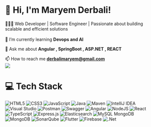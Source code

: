 # 👋 Hi, I'm Maryem Derbali!
👩🏻‍💻 Web Developer | Software Engineer | Passionate about building scalable and efficient solutions <br/> <br/>
🌱 I’m currently learning **Devops and AI**

💬 Ask me about **Angular , SpringBoot , ASP.NET , REACT**

📫 How to reach me **derbalimaryem@gmail.com**<br/>
![](https://github-readme-stats.vercel.app/api?username=maryemderbali&theme=radical&hide_border=false&include_all_commits=true&count_private=true)<br/>

# 💻 Tech Stack
![HTML5](https://img.shields.io/badge/html5-%23E34F26.svg?style=for-the-badge&logo=html5&logoColor=white)
![CSS3](https://img.shields.io/badge/css3-%231572B6.svg?style=for-the-badge&logo=css3&logoColor=white)
![JavaScript](https://img.shields.io/badge/javascript-%23323330.svg?style=for-the-badge&logo=javascript&logoColor=%23F7DF1E)
![Java](https://img.shields.io/badge/java-%23ED8B00.svg?style=for-the-badge&logo=openjdk&logoColor=white)
![Maven]((https://img.shields.io/badge/apachemaven-C71A36.svg?style=for-the-badge&logo=apachemaven&logoColor=white))
![IntelliJ IDEA](https://img.shields.io/badge/IntelliJIDEA-000000.svg?style=for-the-badge&logo=intellij-idea&logoColor=white)
![Visual Studio](https://img.shields.io/badge/Visual%20Studio-5C2D91.svg?style=for-the-badge&logo=visual-studio&logoColor=white)
![Postman](https://img.shields.io/badge/Postman-FF6C37?style=for-the-badge&logo=postman&logoColor=white)
![Swagger](https://img.shields.io/badge/-Swagger-%23Clojure?style=for-the-badge&logo=swagger&logoColor=white)
![Angular](https://img.shields.io/badge/angular-%23DD0031.svg?style=for-the-badge&logo=angular&logoColor=white)
![NodeJS](https://img.shields.io/badge/node.js-6DA55F?style=for-the-badge&logo=node.js&logoColor=white)
![React](https://img.shields.io/badge/react-%2320232a.svg?style=for-the-badge&logo=react&logoColor=%2361DAFB)
![TypeScript](https://img.shields.io/badge/typescript-%23007ACC.svg?style=for-the-badge&logo=typescript&logoColor=white)
![Express.js](https://img.shields.io/badge/express.js-%23404d59.svg?style=for-the-badge&logo=express&logoColor=%2361DAFB)
![Elasticsearch](https://img.shields.io/badge/elasticsearch-%230377CC.svg?style=for-the-badge&logo=elasticsearch&logoColor=white)
![MySQL](https://img.shields.io/badge/mysql-4479A1.svg?style=for-the-badge&logo=mysql&logoColor=white)
MongoDB	![MongoDB](https://img.shields.io/badge/MongoDB-%234ea94b.svg?style=for-the-badge&logo=mongodb&logoColor=white)
![SonarQube](https://img.shields.io/badge/SonarQube-black?style=for-the-badge&logo=sonarqube&logoColor=4E9BCD)
![Flutter](https://img.shields.io/badge/Flutter-%2302569B.svg?style=for-the-badge&logo=Flutter&logoColor=white)
![Firebase](https://img.shields.io/badge/firebase-a08021?style=for-the-badge&logo=firebase&logoColor=ffcd34)
![.Net](https://img.shields.io/badge/.NET-5C2D91?style=for-the-badge&logo=.net&logoColor=white)


